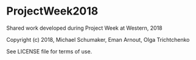 # ProjectWeek2018
Shared work developed during Project Week at Western, 2018

Copyright (c) 2018, Michael Schumaker, Eman Arnout, Olga Trichtchenko

See LICENSE file for terms of use.
